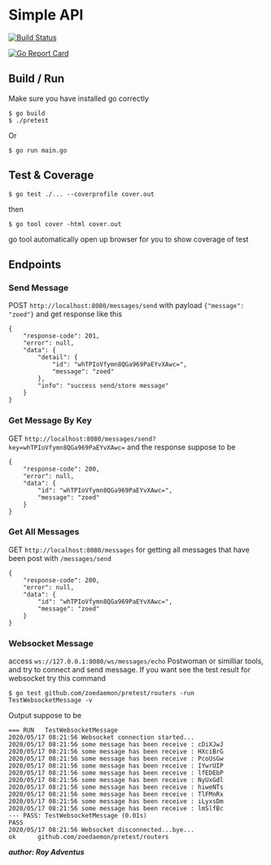 # Simple API
[![Build Status](https://travis-ci.org/zoedaemon/pretest.svg?branch=master)](https://travis-ci.org/github/zoedaemon/pretest)

[![Go Report Card](https://goreportcard.com/badge/github.com/zoedaemon/pretest?style=flat-square)](https://goreportcard.com/report/github.com/zoedaemon/pretest)
## Build / Run
Make sure you have installed go correctly
```
$ go build
$ ./pretest
``` 
Or
```
$ go run main.go
```
## Test & Coverage
```
$ go test ./... --coverprofile cover.out
```
then 
```
$ go tool cover -html cover.out 
```
go tool automatically open up browser for you to show coverage of test

## Endpoints
### Send Message
POST ```http://localhost:8080/messages/send```
with payload ```{"message": "zoed"}```
and get response like this
```
{
    "response-code": 201,
    "error": null,
    "data": {
        "detail": {
            "id": "whTPIoVfymn8QGa969PaEYvXAwc=",
            "message": "zoed"
        },
        "info": "success send/store message"
    }
}
```
### Get Message By Key
GET ```http://localhost:8080/messages/send?key=whTPIoVfymn8QGa969PaEYvXAwc=```
and the response suppose to be
```
{
    "response-code": 200,
    "error": null,
    "data": {
        "id": "whTPIoVfymn8QGa969PaEYvXAwc=",
        "message": "zoed"
    }
}
```
### Get All Messages
GET ```http://localhost:8080/messages```
for getting all messages that have been post with ```/messages/send``` 
```
{
    "response-code": 200,
    "error": null,
    "data": {
        "id": "whTPIoVfymn8QGa969PaEYvXAwc=",
        "message": "zoed"
    }
}
```
### Websocket Message
access ```ws://127.0.0.1:8080/ws/messages/echo``` Postwoman or similliar tools, and try to connect and send message.
If you want see the test result for websocket try this command
```
$ go test github.com/zoedaemon/pretest/routers -run TestWebsocketMessage -v 
```
Output suppose to be
```
=== RUN   TestWebsocketMessage
2020/05/17 08:21:56 Websocket connection started...
2020/05/17 08:21:56 some message has been receive : cDiXJwJ
2020/05/17 08:21:56 some message has been receive : HXciBrG
2020/05/17 08:21:56 some message has been receive : PcoUsGw
2020/05/17 08:21:56 some message has been receive : IYwrUIP
2020/05/17 08:21:56 some message has been receive : lfEDEbP
2020/05/17 08:21:56 some message has been receive : NyUxGdl
2020/05/17 08:21:56 some message has been receive : hiweNTs
2020/05/17 08:21:56 some message has been receive : TlFMnRx
2020/05/17 08:21:56 some message has been receive : iLyxsDm
2020/05/17 08:21:56 some message has been receive : lmSlfBc
--- PASS: TestWebsocketMessage (0.01s)
PASS
2020/05/17 08:21:56 Websocket disconnected...bye...
ok      github.com/zoedaemon/pretest/routers
```

***author: Roy Adventus***